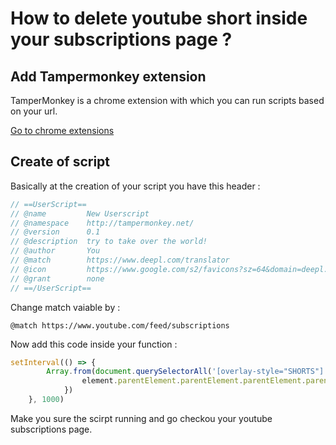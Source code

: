 # How to delete youtube short inside your subscriptions page ?

## Add Tampermonkey extension

TamperMonkey is a chrome extension with which you can run scripts based on your url. 

[Go to chrome extensions](https://chrome.google.com/webstore/detail/tampermonkey/dhdgffkkebhmkfjojejmpbldmpobfkfo?hl=fr)

## Create of script

Basically at the creation of your script you have this header :
```js
// ==UserScript==
// @name         New Userscript
// @namespace    http://tampermonkey.net/
// @version      0.1
// @description  try to take over the world!
// @author       You
// @match        https://www.deepl.com/translator
// @icon         https://www.google.com/s2/favicons?sz=64&domain=deepl.com
// @grant        none
// ==/UserScript==
```

Change match vaiable by : 
```
@match https://www.youtube.com/feed/subscriptions
```

Now add this code inside your function :
```js
setInterval(() => {
        Array.from(document.querySelectorAll('[overlay-style="SHORTS"]')).map(element => {
                element.parentElement.parentElement.parentElement.parentElement.parentElement.remove()
            })
    }, 1000)
```

Make you sure the scirpt running and go checkou your youtube subscriptions page.
